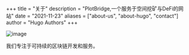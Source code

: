 +++
title = "关于"
description = "PlotBridge,一个服务于空间挖矿与DeFi的网站"
date = "2021-11-23"
aliases = ["about-us", "about-hugo", "contact"]
author = "Hugo Authors"
+++

![image](/images/img1.png)

我们专注于可持续的区块链开发和服务。
